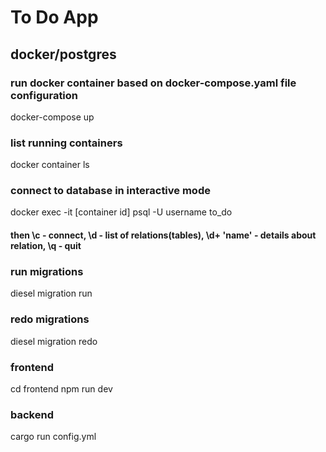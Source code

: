 # To Do App

## docker/postgres
### run docker container based on docker-compose.yaml file configuration
docker-compose up

### list running containers
docker container ls  

### connect to database in interactive mode
docker exec -it [container id] psql -U username to_do
#### then \c - connect, \d - list of relations(tables), \d+ 'name' - details about relation, \q - quit


### run migrations
diesel migration run

### redo migrations 
diesel migration redo


### frontend
cd frontend
npm run dev

### backend
cargo run config.yml
